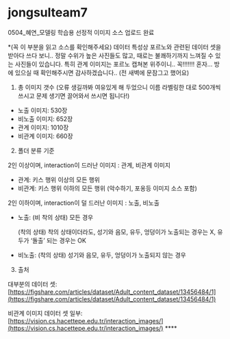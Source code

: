 # jongsulteam7
0504_혜연_모델링 학습용 선정적 이미지 소스 업로드 완료

*(꼭 이 부분을 읽고 소스를 확인해주세요) 데이터 특성상 포르노와 관련된 데이터 셋을 받아다 쓰다 보니.. 정말 수위가 높은 사진들도 많고, 때로는 불쾌하기까지 느껴질 수 있는 사진들이 있습니다. 특히 관계 이미지는 포르노 캡쳐본 위주이니.. 꼭!!!!!!! 혼자… 방에 있으실 때 확인해주시면 감사하겠습니다.. (전 새벽에 문잠그고 했어요) 

1) 총 이미지 갯수 (오류 생길까봐 여유있게 해 두었으니 이름 라벨링한 대로 500개씩 쓰시고 문제 생기면 끌어와서 쓰시면 됩니다!)

- 노출 이미지: 530장
- 비노출 이미지: 652장
- 관계 이미지: 1010장 
- 비관계 이미지: 660장

2) 폴더 분류 기준

2인 이상이며, interaction이 드러난 이미지 : 관계, 비관계 이미지 

- 관계: 키스 행위 이상의 모든 행위
- 비관계: 키스 행위 이하의 모든 행위 (악수하기, 포옹등 이미지 소스 포함)

2인 이하이며, interaction이 덜 드러난 이미지 : 노출, 비노출

- 노출: (비 착의 상태) 모든 경우
    
    (착의 상태) 착의 상태이더라도, 성기와 음모, 유두, 엉덩이가 노출되는 경우는 X, 유두가 ‘돌출’ 되는 경우는 OK
    
- 비노출: (착의 상태) 성기와 음모, 유두, 엉덩이가 노출되지 않는 경우

3) 출처

대부분의 데이터 셋: [https://figshare.com/articles/dataset/Adult_content_dataset/13456484/1](https://figshare.com/articles/dataset/Adult_content_dataset/13456484/1)  

비관계 이미지 데이터 셋 일부: [https://vision.cs.hacettepe.edu.tr/interaction_images/](https://vision.cs.hacettepe.edu.tr/interaction_images/)  ****
